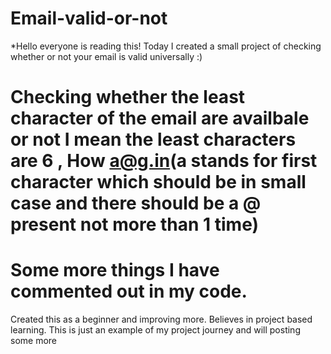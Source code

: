 # Email-valid-or-not
*Hello everyone is reading this!
Today I created a small project of checking whether or not your email is valid universally :) 
# Checking whether the least character of the email are availbale or not I mean the least characters are 6 , How a@g.in(a stands for first character which should be in small case and there should be a @ present not more than 1 time)
# Some more things I have commented out in my code.
Created this as a beginner and improving more.
Believes in project based learning.
This is just an example of my project journey and will posting some more   
